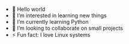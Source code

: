 - 👋 Hello world
- 👀 I’m interested in learning new things
- 🌱 I’m currently learning Python
- 💞️ I’m looking to collaborate on small projects
- ⚡ Fun fact: I love Linux systems

<!---
hellaTEA
--->
